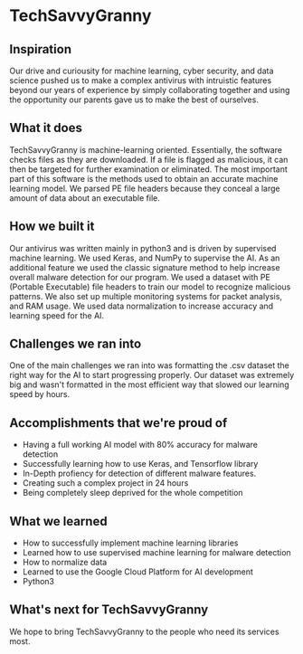 # TechSavvyGranny



## Inspiration
Our drive and curiousity for machine learning, cyber security, and data science pushed us to make a complex antivirus with intruistic features beyond our years of experience by simply collaborating together and using the opportunity our parents gave us to make the best of ourselves.

## What it does
TechSavvyGranny is machine-learning oriented. Essentially, the software checks files as they are downloaded. If a file is flagged as malicious, it can then be targeted for further examination or eliminated. The most important part of this software is the methods used to obtain an accurate machine learning model. We parsed PE file headers because they conceal a large amount of data about an executable file. 

## How we built it
Our antivirus was written mainly in python3 and is driven by supervised machine learning. We used Keras, and NumPy to supervise the AI. As an additional feature we used the classic signature method to help increase overall malware detection for our program. We used a dataset with PE (Portable Executable) file headers to train our model to recognize malicious patterns. We also set up multiple monitoring systems for packet analysis, and RAM usage. We used data normalization to increase accuracy and learning speed for the AI.

## Challenges we ran into
One of the main challenges we ran into was formatting the .csv dataset the right way for the AI to start progressing properly. Our dataset was extremely big and wasn't formatted in the most efficient way that slowed our learning speed by hours.

## Accomplishments that we're proud of
- Having a full working AI model with 80% accuracy for malware detection
- Successfully learning how to use Keras, and Tensorflow library
- In-Depth profiency for detection of different malware features.
- Creating such a complex project in 24 hours
- Being completely sleep deprived for the whole competition 

## What we learned
- How to successfully implement machine learning libraries 
- Learned how to use supervised machine learning for malware detection
- How to normalize data
- Learned to use the Google Cloud Platform for AI development 
- Python3

## What's next for TechSavvyGranny
We hope to bring TechSavvyGranny to the people who need its services most.
